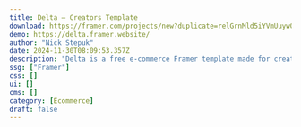 ```yaml
---
title: Delta — Creators Template
download: https://framer.com/projects/new?duplicate=relGrnMld5iYVmUuyw0p&via=stfnco&duplicateType=siteTemplate
demo: https://delta.framer.website/
author: "Nick Stepuk"
date: 2024-11-30T08:09:53.357Z
description: "Delta is a free e-commerce Framer template made for creators and people who distribute digital assets online. It comes with light and dark modes and have built-in and seamless Lemon Squeezy integration."
ssg: ["Framer"]
css: []
ui: []
cms: []
category: [Ecommerce]
draft: false
---
```

